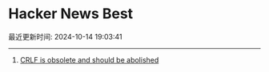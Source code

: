 # Hacker News Best

最近更新时间: 2024-10-14 19:03:41

--- 
1. [CRLF is obsolete and should be abolished](https://fossil-scm.org/home/ext/crlf-harmful.md) 
